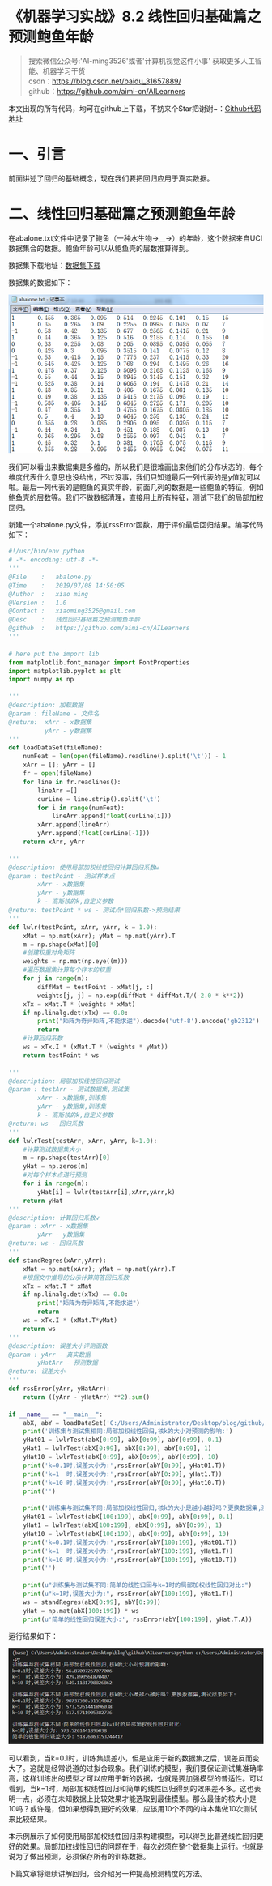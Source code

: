 # 《机器学习实战》8.2 线性回归基础篇之预测鲍鱼年龄

> 搜索微信公众号:'AI-ming3526'或者'计算机视觉这件小事' 获取更多人工智能、机器学习干货  
> csdn：https://blog.csdn.net/baidu_31657889/  
> github：https://github.com/aimi-cn/AILearners

本文出现的所有代码，均可在github上下载，不妨来个Star把谢谢~：[Github代码地址](https://github.com/aimi-cn/AILearners/tree/master/src/py2.x/ml/jqxxsz/8.Regression)

# 一、引言
前面讲述了回归的基础概念，现在我们要把回归应用于真实数据。

# 二、线性回归基础篇之预测鲍鱼年龄
在abalone.txt文件中记录了鲍鱼（一种水生物→__→）的年龄，这个数据来自UCI数据集合的数据。鲍鱼年龄可以从鲍鱼壳的层数推算得到。

数据集下载地址：[数据集下载](https://github.com/aimi-cn/AILearners/tree/master/data/ml/jqxxsz/8.Regression/abalone.txt)

数据集的数据如下：

![](../../../img/ml/jqxxsz/8.Regression/ml_8_2_01.png)

我们可以看出来数据集是多维的，所以我们是很难画出来他们的分布状态的，每个维度代表什么意思也没给出，不过没事，我们只知道最后一列代表的是y值就可以啦。最后一列代表的是鲍鱼的真实年龄，前面几列的数据是一些鲍鱼的特征，例如鲍鱼壳的层数等。我们不做数据清理，直接用上所有特征，测试下我们的局部加权回归。

新建一个abalone.py文件，添加rssError函数，用于评价最后回归结果。编写代码如下：

```python
#!/usr/bin/env python
# -*- encoding: utf-8 -*-
'''
@File    :   abalone.py
@Time    :   2019/07/08 14:50:05
@Author  :   xiao ming 
@Version :   1.0
@Contact :   xiaoming3526@gmail.com
@Desc    :   线性回归基础篇之预测鲍鱼年龄
@github  :   https://github.com/aimi-cn/AILearners
'''

# here put the import lib
from matplotlib.font_manager import FontProperties
import matplotlib.pyplot as plt
import numpy as np

'''
@description: 加载数据
@param : fileName - 文件名
@return:  xArr - x数据集
          yArr - y数据集
'''
def loadDataSet(fileName):
    numFeat = len(open(fileName).readline().split('\t')) - 1
    xArr = []; yArr = []
    fr = open(fileName)
    for line in fr.readlines():
        lineArr =[]
        curLine = line.strip().split('\t')
        for i in range(numFeat):
            lineArr.append(float(curLine[i]))
        xArr.append(lineArr)
        yArr.append(float(curLine[-1]))
    return xArr, yArr

'''
@description: 使用局部加权线性回归计算回归系数w
@param : testPoint - 测试样本点
        xArr - x数据集
        yArr - y数据集
        k - 高斯核的k,自定义参数
@return: testPoint * ws - 测试点*回归系数->预测结果
'''
def lwlr(testPoint, xArr, yArr, k = 1.0):
    xMat = np.mat(xArr); yMat = np.mat(yArr).T
    m = np.shape(xMat)[0]
    #创建权重对角矩阵
    weights = np.mat(np.eye((m)))
    #遍历数据集计算每个样本的权重
    for j in range(m):
        diffMat = testPoint - xMat[j, :]                                 
        weights[j, j] = np.exp(diffMat * diffMat.T/(-2.0 * k**2))
    xTx = xMat.T * (weights * xMat)                                        
    if np.linalg.det(xTx) == 0.0:
        print("矩阵为奇异矩阵,不能求逆").decode('utf-8').encode('gb2312')
        return
    #计算回归系数
    ws = xTx.I * (xMat.T * (weights * yMat))                            
    return testPoint * ws

'''
@description: 局部加权线性回归测试
@param : testArr - 测试数据集,测试集
        xArr - x数据集,训练集
        yArr - y数据集,训练集
        k - 高斯核的k,自定义参数
@return: ws - 回归系数
'''
def lwlrTest(testArr, xArr, yArr, k=1.0):
    #计算测试数据集大小
    m = np.shape(testArr)[0]                                           
    yHat = np.zeros(m)    
    #对每个样本点进行预测
    for i in range(m):                                                    
        yHat[i] = lwlr(testArr[i],xArr,yArr,k)
    return yHat
'''
@description: 计算回归系数w
@param : xArr - x数据集
        yArr - y数据集
@return: ws - 回归系数
'''
def standRegres(xArr,yArr):
    xMat = np.mat(xArr); yMat = np.mat(yArr).T
    #根据文中推导的公示计算简答回归系数
    xTx = xMat.T * xMat                           
    if np.linalg.det(xTx) == 0.0:
        print("矩阵为奇异矩阵,不能求逆")
        return
    ws = xTx.I * (xMat.T*yMat)
    return ws
'''
@description: 误差大小评测函数
@param : yArr - 真实数据
        yHatArr - 预测数据
@return: 误差大小
'''
def rssError(yArr, yHatArr):
    return ((yArr - yHatArr) **2).sum()

if __name__ == "__main__":
    abX, abY = loadDataSet('C:/Users/Administrator/Desktop/blog/github/AILearners/data/ml/jqxxsz/8.Regression/abalone.txt')
    print('训练集与测试集相同:局部加权线性回归,核k的大小对预测的影响:')
    yHat01 = lwlrTest(abX[0:99], abX[0:99], abY[0:99], 0.1)
    yHat1 = lwlrTest(abX[0:99], abX[0:99], abY[0:99], 1)
    yHat10 = lwlrTest(abX[0:99], abX[0:99], abY[0:99], 10)
    print('k=0.1时,误差大小为:',rssError(abY[0:99], yHat01.T))
    print('k=1  时,误差大小为:',rssError(abY[0:99], yHat1.T))
    print('k=10 时,误差大小为:',rssError(abY[0:99], yHat10.T))
    print('')

    print('训练集与测试集不同:局部加权线性回归,核k的大小是越小越好吗？更换数据集,测试结果如下:')
    yHat01 = lwlrTest(abX[100:199], abX[0:99], abY[0:99], 0.1)
    yHat1 = lwlrTest(abX[100:199], abX[0:99], abY[0:99], 1)
    yHat10 = lwlrTest(abX[100:199], abX[0:99], abY[0:99], 10)
    print('k=0.1时,误差大小为:',rssError(abY[100:199], yHat01.T))
    print('k=1  时,误差大小为:',rssError(abY[100:199], yHat1.T))
    print('k=10 时,误差大小为:',rssError(abY[100:199], yHat10.T))
    print('')

    print(u"训练集与测试集不同:简单的线性归回与k=1时的局部加权线性回归对比:")
    print(u"k=1时,误差大小为:", rssError(abY[100:199], yHat1.T))
    ws = standRegres(abX[0:99], abY[0:99])
    yHat = np.mat(abX[100:199]) * ws
    print(u'简单的线性回归误差大小:', rssError(abY[100:199], yHat.T.A))
```

运行结果如下：

![](../../../img/ml/jqxxsz/8.Regression/ml_8_2_02.png)

可以看到，当k=0.1时，训练集误差小，但是应用于新的数据集之后，误差反而变大了。这就是经常说道的过拟合现象。我们训练的模型，我们要保证测试集准确率高，这样训练出的模型才可以应用于新的数据，也就是要加强模型的普适性。可以看到，当k=1时，局部加权线性回归和简单的线性回归得到的效果差不多。这也表明一点，必须在未知数据上比较效果才能选取到最佳模型。那么最佳的核大小是10吗？或许是，但如果想得到更好的效果，应该用10个不同的样本集做10次测试来比较结果。

本示例展示了如何使用局部加权线性回归来构建模型，可以得到比普通线性回归更好的效果。局部加权线性回归的问题在于，每次必须在整个数据集上运行。也就是说为了做出预测，必须保存所有的训练数据。

下篇文章将继续讲解回归，会介绍另一种提高预测精度的方法。
